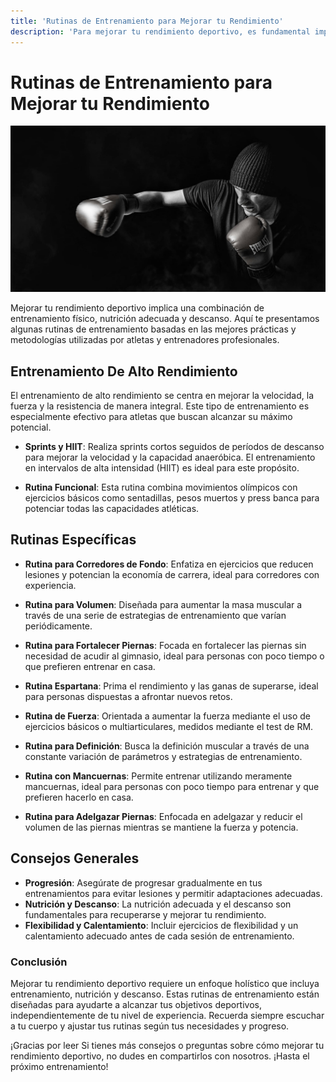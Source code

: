 ```yaml
---
title: 'Rutinas de Entrenamiento para Mejorar tu Rendimiento'
description: 'Para mejorar tu rendimiento deportivo, es fundamental implementar rutinas de entrenamiento bien estructuradas y personalizadas a tus necesidades específicas'
---
```


# Rutinas de Entrenamiento para Mejorar tu Rendimiento

![Rutinas de Entrenamiento para Mejorar tu Rendimiento](/img/blogs/rutina-blog.jpg)

Mejorar tu rendimiento deportivo implica una combinación de entrenamiento físico, nutrición adecuada y descanso. Aquí te presentamos algunas rutinas de entrenamiento basadas en las mejores prácticas y metodologías utilizadas por atletas y entrenadores profesionales.

## Entrenamiento De Alto Rendimiento

El entrenamiento de alto rendimiento se centra en mejorar la velocidad, la fuerza y la resistencia de manera integral. Este tipo de entrenamiento es especialmente efectivo para atletas que buscan alcanzar su máximo potencial.

- **Sprints y HIIT**: Realiza sprints cortos seguidos de períodos de descanso para mejorar la velocidad y la capacidad anaeróbica. El entrenamiento en intervalos de alta intensidad (HIIT) es ideal para este propósito.
  
- **Rutina Funcional**: Esta rutina combina movimientos olímpicos con ejercicios básicos como sentadillas, pesos muertos y press banca para potenciar todas las capacidades atléticas.

## Rutinas Específicas

- **Rutina para Corredores de Fondo**: Enfatiza en ejercicios que reducen lesiones y potencian la economía de carrera, ideal para corredores con experiencia.

- **Rutina para Volumen**: Diseñada para aumentar la masa muscular a través de una serie de estrategias de entrenamiento que varían periódicamente.

- **Rutina para Fortalecer Piernas**: Focada en fortalecer las piernas sin necesidad de acudir al gimnasio, ideal para personas con poco tiempo o que prefieren entrenar en casa.

- **Rutina Espartana**: Prima el rendimiento y las ganas de superarse, ideal para personas dispuestas a afrontar nuevos retos.

- **Rutina de Fuerza**: Orientada a aumentar la fuerza mediante el uso de ejercicios básicos o multiarticulares, medidos mediante el test de RM.

- **Rutina para Definición**: Busca la definición muscular a través de una constante variación de parámetros y estrategias de entrenamiento.

- **Rutina con Mancuernas**: Permite entrenar utilizando meramente mancuernas, ideal para personas con poco tiempo para entrenar y que prefieren hacerlo en casa.

- **Rutina para Adelgazar Piernas**: Enfocada en adelgazar y reducir el volumen de las piernas mientras se mantiene la fuerza y potencia.

## Consejos Generales

- **Progresión**: Asegúrate de progresar gradualmente en tus entrenamientos para evitar lesiones y permitir adaptaciones adecuadas.
- **Nutrición y Descanso**: La nutrición adecuada y el descanso son fundamentales para recuperarse y mejorar tu rendimiento.
- **Flexibilidad y Calentamiento**: Incluir ejercicios de flexibilidad y un calentamiento adecuado antes de cada sesión de entrenamiento.

### Conclusión

Mejorar tu rendimiento deportivo requiere un enfoque holístico que incluya entrenamiento, nutrición y descanso. Estas rutinas de entrenamiento están diseñadas para ayudarte a alcanzar tus objetivos deportivos, independientemente de tu nivel de experiencia. Recuerda siempre escuchar a tu cuerpo y ajustar tus rutinas según tus necesidades y progreso.

¡Gracias por leer Si tienes más consejos o preguntas sobre cómo mejorar tu rendimiento deportivo, no dudes en compartirlos con nosotros. ¡Hasta el próximo entrenamiento!
